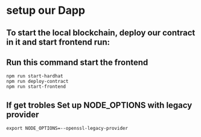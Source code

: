 # setup our Dapp

## To start the local blockchain, deploy our contract in it and start frontend run:
## Run this command start the frontend
```shell
npm run start-hardhat
npm run deploy-contract
npm run start-frontend
```


## If get trobles Set up NODE_OPTIONS with legacy provider
```shell
export NODE_OPTIONS=--openssl-legacy-provider
```